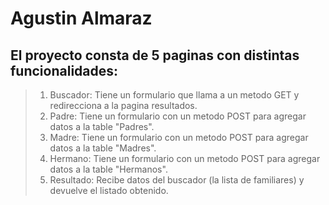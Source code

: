 # Agustin Almaraz

## El proyecto consta de 5 paginas con distintas funcionalidades:
> 1. Buscador: Tiene un formulario que llama a un metodo GET y redirecciona a la pagina resultados.
> 2. Padre: Tiene un formulario con un metodo POST para agregar datos a la table "Padres".
> 3. Madre: Tiene un formulario con un metodo POST para agregar datos a la table "Madres".
> 4. Hermano: Tiene un formulario con un metodo POST para agregar datos a la table "Hermanos".
> 5. Resultado: Recibe datos del buscador (la lista de familiares) y devuelve el listado obtenido.
